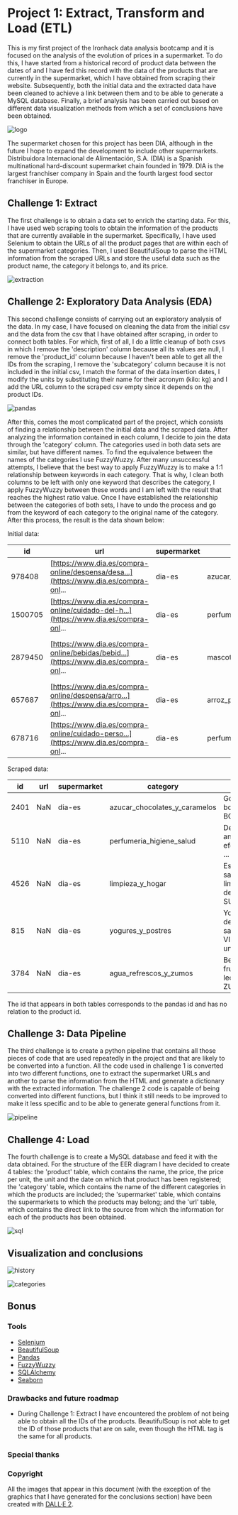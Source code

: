 # Project 1: Extract, Transform and Load (ETL)

This is my first project of the Ironhack data analysis bootcamp and it is focused on the analysis of the evolution of prices in a supermarket. To do this, I have started from a historical record of product data between the dates of and I have fed this record with the data of the products that are currently in the supermarket, which I have obtained from scraping their website. Subsequently, both the initial data and the extracted data have been cleaned to achieve a link between them and to be able to generate a MySQL database. Finally, a brief analysis has been carried out based on different data visualization methods from which a set of conclusions have been obtained.  

![logo](images/logo.png)

The supermarket chosen for this project has been DIA, although in the future I hope to expand the development to include other supermarkets. Distribuidora Internacional de Alimentación, S.A. (DIA) is a Spanish multinational hard-discount supermarket chain founded in 1979. DIA is the largest franchiser company in Spain and the fourth largest food sector franchiser in Europe.

## Challenge 1: Extract

The first challenge is to obtain a data set to enrich the starting data. For this, I have used web scraping tools to obtain the information of the products that are currently available in the supermarket. Specifically, I have used Selenium to obtain the URLs of all the product pages that are within each of the supermarket categories. Then, I used BeautifulSoup to parse the HTML information from the scraped URLs and store the useful data such as the product name, the category it belongs to, and its price.

![extraction](images/extract.png)


## Challenge 2: Exploratory Data Analysis (EDA)

This second challenge consists of carrying out an exploratory analysis of the data. In my case, I have focused on cleaning the data from the initial csv and the data from the csv that I have obtained after scraping, in order to connect both tables. For which, first of all, I do a little cleanup of both csvs in which I remove the 'description' column because all its values are null, I remove the 'product_id' column because I haven't been able to get all the IDs from the scraping, I remove the 'subcategory' column because it is not included in the initial csv, I match the format of the data insertion dates, I modify the units by substituting their name for their acronym (kilo: kg) and I add the URL column to the scraped csv empty since it depends on the product IDs.

![pandas](images/panda.png)

After this, comes the most complicated part of the project, which consists of finding a relationship between the initial data and the scraped data. After analyzing the information contained in each column, I decide to join the data through the 'category' column. The categories used in both data sets are similar, but have different names. To find the equivalence between the names of the categories I use FuzzyWuzzy. After many unsuccessful attempts, I believe that the best way to apply FuzzyWuzzy is to make a 1:1 relationship between keywords in each category. That is why, I clean both columns to be left with only one keyword that describes the category, I apply FuzzyWuzzy between these words and I am left with the result that reaches the highest ratio value. Once I have established the relationship between the categories of both sets, I have to undo the process and go from the keyword of each category to the original name of the category. After this process, the result is the data shown below:

Initial data:

| id      | url                                                                                 | supermarket | category                      | name                                              | price | reference_price | reference_unit | insert_date |
|---------|-------------------------------------------------------------------------------------|-------------|-------------------------------|---------------------------------------------------|-------|-----------------|----------------|-------------|
| 978408  | [https://www.dia.es/compra-online/despensa/desa...](https://www.dia.es/compra-onl... | dia-es      | azucar_chocolates_y_caramelos | NESTLE Caja roja bombones caja 200 gr              | 4.95  | 24.75           | kg             | 2021-08-17  |
| 1500705 | [https://www.dia.es/compra-online/cuidado-del-h...](https://www.dia.es/compra-onl... | dia-es      | perfumeria_higiene_salud     | CISNE mopa microfibra recambio 1 ud                | 4.39  | 4.39            | ud             | 2021-11-21  |
| 2879450 | [https://www.dia.es/compra-online/bebidas/bebid...](https://www.dia.es/compra-onl... | dia-es      | mascotas                      | DIA bebida refrescante aromatizada cítrico zero 0.97 l | 0.97  | 0.65            | l              | 2022-07-18  |
| 657687  | [https://www.dia.es/compra-online/despensa/arro...](https://www.dia.es/compra-onl... | dia-es      | arroz_pastas_y_legumbres     | LUENGO alubia cocida frasco 400 gr                | 0.95  | 2.38            | kg             | 2021-06-21  |
| 678716  | [https://www.dia.es/compra-online/cuidado-perso...](https://www.dia.es/compra-onl... | dia-es      | perfumeria_higiene_salud     | COLORCREM tinte Violín Nº 46 caja 1 ud            | 4.25  | 4.25            | ud             | 2021-06-25  |

Scraped data:

| id   | url | supermarket | category                     | name                                                  | price | reference_price | reference_unit | insert_date |
|------|-----|-------------|------------------------------|-------------------------------------------------------|-------|-----------------|----------------|-------------|
| 2401 | NaN | dia-es      | azucar_chocolates_y_caramelos | Golosinas sour boom mix FINI BOLSA 165 GR             | 2.25  | 13.64           | kg             | 2023-07-10  |
| 5110 | NaN | dia-es      | perfumeria_higiene_salud     | Desodorante antitranspirante efecto invisible ...     | 2.55  | 1.28            | NaN            | 2023-07-10  |
| 4526 | NaN | dia-es      | limpieza_y_hogar             | Estropajo salvauñas limpieza delicada SUPER PA...     | 0.99  | 0.33            | ud             | 2023-07-10  |
| 815  | NaN | dia-es      | yogures_y_postres            | Yogur desnatado sabor limón VITALINEA 4 unida...     | 1.89  | 3.78            | kg             | 2023-07-10  |
| 3784 | NaN | dia-es      | agua_refrescos_y_zumos       | Bebida de frutas con leche tropical ZUMOSFERA ...     | 1.25  | 1.04            | l              | 2023-07-10  |

The id that appears in both tables corresponds to the pandas id and has no relation to the product id.

## Challenge 3: Data Pipeline

The third challenge is to create a python pipeline that contains all those pieces of code that are used repeatedly in the project and that are likely to be converted into a function. All the code used in challenge 1 is converted into two different functions, one to extract the supermarket URLs and another to parse the information from the HTML and generate a dictionary with the extracted information. The challenge 2 code is capable of being converted into different functions, but I think it still needs to be improved to make it less specific and to be able to generate general functions from it.

![pipeline](images/pipe.png)

## Challenge 4: Load

The fourth challenge is to create a MySQL database and feed it with the data obtained. For the structure of the EER diagram I have decided to create 4 tables: the 'product' table, which contains the name, the price, the price per unit, the unit and the date on which that product has been registered; the 'category' table, which contains the name of the different categories in which the products are included; the 'supermarket' table, which contains the supermarkets to which the products may belong; and the 'url' table, which contains the direct link to the source from which the information for each of the products has been obtained.

![sql](images/load.png)

## Visualization and conclusions

![history](images/history.png)

![categories](images/categories.png)

## Bonus

### Tools

- [Selenium](https://www.selenium.dev/)
- [BeautifulSoup](https://pypi.org/project/beautifulsoup4/)
- [Pandas](https://pandas.pydata.org/)
- [FuzzyWuzzy](https://pypi.org/project/fuzzywuzzy/)
- [SQLAlchemy](https://www.sqlalchemy.org/)
- [Seaborn](https://seaborn.pydata.org/index.html)

### Drawbacks and future roadmap

- During Challenge 1: Extract I have encountered the problem of not being able to obtain all the IDs of the products. BeautifulSoup is not able to get the ID of those products that are on sale, even though the HTML tag is the same for all products.

### Special thanks

### Copyright
All the images that appear in this document (with the exception of the graphics that I have generated for the conclusions section) have been created with [DALL·E 2](https://openai.com/dall-e-2).